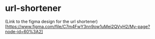 # url-shortener
(Link to the figma design for the url shortener)[https://www.figma.com/file/C7m4FwY3nn9ow1uMei2QVyH2/My-page?node-id=60%3A2]
